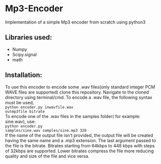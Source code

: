 # Mp3-Encoder
Implementation of a simple Mp3 encoder from scratch using python3 
## Libraries used:
<ul>
  <li>Numpy</li>
  <li>Scipy.signal</li>
  <li>math</li>
</ul>

## Installation:
To use this encoder to encode some .wav files(only standard integer PCM WAVE files are supported) clone this repository. Navigate to the cloned directory using terminal/cmd. To encode a .wav file, the following syntax must be used,<br>
<code>python encoder.py inwavfile.wav outmp3file bitrate</code><br>
To encode one of the .wav files in the samples folder( for example: sine.wav), use:<br>
<code>python encoder.py samples/sine.wav samples/sine.mp3 320</code><br>
If the name of the output file isn't provided, the output file will be created having the same name and a .mp3 extension. The last argument passed to the file is the bitrate. Bitrates starting from 64kbps to 448 kbps with steps of 32kbps are supported. Lower bitrates compress the file more reducing quality and size of the file and vice versa.
